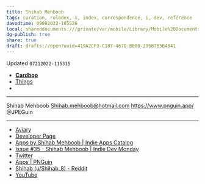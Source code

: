 ```yaml
---
title: Shihab Mehboob
tags: curation, rolodex, x, index, correspondence, i, dev, reference
davodtime: 09082022-105526
local: shareddocuments:///private/var/mobile/Library/Mobile%20Documents/iCloud~md~obsidian/Documents/OBSHIDDIAN/drafts/419A2CF3-C187-467D-B000-296B7B5B4841.md
dg-publish: true
share: true
draft: drafts://open?uuid=419A2CF3-C187-467D-B000-296B7B5B4841
---
```

Updated `07212022-115315`

- [**Cardhop**](x-cardhop://show?id=contact:B895F54F-D185-41E5-834D-F9F5E8F08BDA&contact=Shihab%20Mehboob)
- [Things](things:///show?id=DbhnZQ5oS4HEPKW9gsTVVU)
- 

---

Shihab Mehboob
Shihab.mehboob@hotmail.com
https://www.pnguin.app/
@JPEGuin

---

- [Aviary](https://www.theaviary.app/)
- [Developer Page](https://tools.applemediaservices.com/developer/1533949185)
- [Apps by Shihab Mehboob | Indie Apps Catalog](https://indiecatalog.app/developer/1533949185)
- [Issue #35 - Shihab Mehboob | Indie Dev Monday](https://indiedevmonday.com/issue-35)
- [Twitter](https://Twitter/JPEGuin)
- [Apps | PNGuin](https://www.pnguin.app/)
- [Shihab (u/Shihab_8) - Reddit](https://www.reddit.com/user/Shihab_8/)
- [YouTube](https://www.youtube.com/channel/UCijLouOIEubk4WJ5R8XWsbg/)
